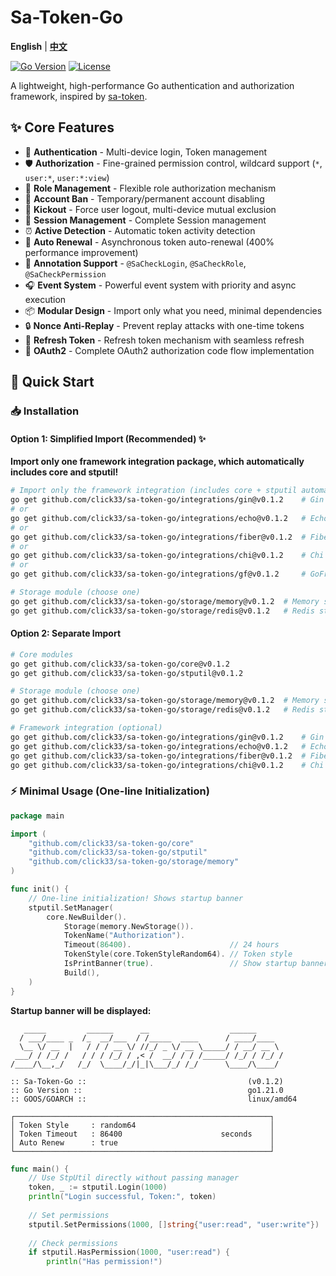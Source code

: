 # Sa-Token-Go

**English** | **[中文](README_zh.md)**

[![Go Version](https://img.shields.io/badge/Go-%3E%3D1.21-blue)](https://img.shields.io)
[![License](https://img.shields.io/badge/License-Apache%202.0-green.svg)](https://opensource.org/licenses/Apache-2.0)

A lightweight, high-performance Go authentication and authorization framework, inspired by [sa-token](https://github.com/dromara/sa-token).

## ✨ Core Features

- 🔐 **Authentication** - Multi-device login, Token management
- 🛡️ **Authorization** - Fine-grained permission control, wildcard support (`*`, `user:*`, `user:*:view`)
- 👥 **Role Management** - Flexible role authorization mechanism
- 🚫 **Account Ban** - Temporary/permanent account disabling
- 👢 **Kickout** - Force user logout, multi-device mutual exclusion
- 💾 **Session Management** - Complete Session management
- ⏰ **Active Detection** - Automatic token activity detection
- 🔄 **Auto Renewal** - Asynchronous token auto-renewal (400% performance improvement)
- 🎨 **Annotation Support** - `@SaCheckLogin`, `@SaCheckRole`, `@SaCheckPermission`
- 🎧 **Event System** - Powerful event system with priority and async execution
- 📦 **Modular Design** - Import only what you need, minimal dependencies
- 🔒 **Nonce Anti-Replay** - Prevent replay attacks with one-time tokens
- 🔄 **Refresh Token** - Refresh token mechanism with seamless refresh
- 🔐 **OAuth2** - Complete OAuth2 authorization code flow implementation

## 🚀 Quick Start

### 📥 Installation

#### Option 1: Simplified Import (Recommended) ✨

**Import only one framework integration package, which automatically includes core and stputil!**

```bash
# Import only the framework integration (includes core + stputil automatically)
go get github.com/click33/sa-token-go/integrations/gin@v0.1.2    # Gin framework
# or
go get github.com/click33/sa-token-go/integrations/echo@v0.1.2   # Echo framework
# or
go get github.com/click33/sa-token-go/integrations/fiber@v0.1.2  # Fiber framework
# or
go get github.com/click33/sa-token-go/integrations/chi@v0.1.2    # Chi framework
# or
go get github.com/click33/sa-token-go/integrations/gf@v0.1.2     # GoFrame framework

# Storage module (choose one)
go get github.com/click33/sa-token-go/storage/memory@v0.1.2  # Memory storage (dev)
go get github.com/click33/sa-token-go/storage/redis@v0.1.2   # Redis storage (prod)
```

#### Option 2: Separate Import

```bash
# Core modules
go get github.com/click33/sa-token-go/core@v0.1.2
go get github.com/click33/sa-token-go/stputil@v0.1.2

# Storage module (choose one)
go get github.com/click33/sa-token-go/storage/memory@v0.1.2  # Memory storage (dev)
go get github.com/click33/sa-token-go/storage/redis@v0.1.2   # Redis storage (prod)

# Framework integration (optional)
go get github.com/click33/sa-token-go/integrations/gin@v0.1.2    # Gin framework
go get github.com/click33/sa-token-go/integrations/echo@v0.1.2   # Echo framework
go get github.com/click33/sa-token-go/integrations/fiber@v0.1.2  # Fiber framework
go get github.com/click33/sa-token-go/integrations/chi@v0.1.2    # Chi framework
```

### ⚡ Minimal Usage (One-line Initialization)

```go
package main

import (
    "github.com/click33/sa-token-go/core"
    "github.com/click33/sa-token-go/stputil"
    "github.com/click33/sa-token-go/storage/memory"
)

func init() {
    // One-line initialization! Shows startup banner
    stputil.SetManager(
        core.NewBuilder().
            Storage(memory.NewStorage()).
            TokenName("Authorization").
            Timeout(86400).                      // 24 hours
            TokenStyle(core.TokenStyleRandom64). // Token style
            IsPrintBanner(true).                 // Show startup banner
            Build(),
    )
}
```

**Startup banner will be displayed:**

```
   _____         ______      __                  ______     
  / ___/____ _  /_  __/___  / /_____  ____      / ____/____ 
  \__ \/ __  |   / / / __ \/ //_/ _ \/ __ \_____/ / __/ __ \
 ___/ / /_/ /   / / / /_/ / ,< /  __/ / / /_____/ /_/ / /_/ /
/____/\__,_/   /_/  \____/_/|_|\___/_/ /_/      \____/\____/ 
                                                             
:: Sa-Token-Go ::                                    (v0.1.2)
:: Go Version ::                                     go1.21.0
:: GOOS/GOARCH ::                                    linux/amd64

┌─────────────────────────────────────────────────────────┐
│ Token Style     : random64                              │
│ Token Timeout   : 86400                      seconds    │
│ Auto Renew      : true                                  │
└─────────────────────────────────────────────────────────┘
```

```go
func main() {
    // Use StpUtil directly without passing manager
    token, _ := stputil.Login(1000)
    println("Login successful, Token:", token)
    
    // Set permissions
    stputil.SetPermissions(1000, []string{"user:read", "user:write"})
    
    // Check permissions
    if stputil.HasPermission(1000, "user:read") {
        println("Has permission!")
    